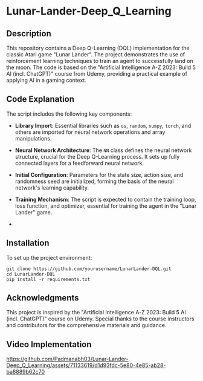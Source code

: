 # Lunar-Lander-Deep_Q_Learning
## Description

This repository contains a Deep Q-Learning (DQL) implementation for the classic Atari game "Lunar Lander". The project demonstrates the use of reinforcement learning techniques to train an agent to successfully land on the moon. The code is based on the "Artificial Intelligence A-Z 2023: Build 5 AI (incl. ChatGPT)" course from Udemy, providing a practical example of applying AI in a gaming context.

## Code Explanation

The script includes the following key components:

- **Library Import**: Essential libraries such as `os`, `random`, `numpy`, `torch`, and others are imported for neural network operations and array manipulations.

- **Neural Network Architecture**: The `NN` class defines the neural network structure, crucial for the Deep Q-Learning process. It sets up fully connected layers for a feedforward neural network.

- **Initial Configuration**: Parameters for the state size, action size, and randomness seed are initialized, forming the basis of the neural network's learning capability.

- **Training Mechanism**: The script is expected to contain the training loop, loss function, and optimizer, essential for training the agent in the "Lunar Lander" game.
- 
## Installation

To set up the project environment:

```
git clone https://github.com/yourusername/LunarLander-DQL.git
cd LunarLander-DQL
pip install -r requirements.txt
```

## Acknowledgments

This project is inspired by the "Artificial Intelligence A-Z 2023: Build 5 AI (incl. ChatGPT)" course on Udemy. Special thanks to the course instructors and contributors for the comprehensive materials and guidance.


## Video Implementation

https://github.com/Padmanabh03/Lunar-Lander-Deep_Q_Learning/assets/71133619/d1d93fdc-5e80-4e85-ab28-ba8889b62c70


